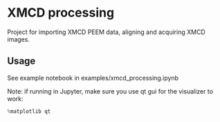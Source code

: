 # XMCD processing

Project for importing XMCD PEEM data, aligning and acquiring XMCD images.

## Usage
See example notebook in examples/xmcd_processing.ipynb

Note: if running in Jupyter, make sure you use qt gui for the visualizer to work:
```python
%matplotlib qt
```


